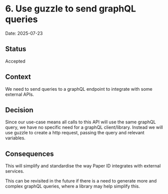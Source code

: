 # 6. Use guzzle to send graphQL queries

Date: 2025-07-23

## Status

Accepted

## Context

We need to send queries to a graphQL endpoint to integrate with some external APIs.

## Decision

Since our use-case means all calls to this API will use the same graphQL query, we have no specific need for a graphQL client/library. Instead we will use guzzle to create a http request, passing the query and relevant variables.

## Consequences

This will simplify and standardise the way Paper ID integrates with external services.

This can be revisited in the future if there is a need to generate more and complex graphQL queries, where a library may help simplify this.
